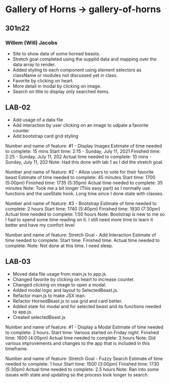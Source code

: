 # Gallery of Horns -> gallery-of-horns

## 301n22

### Willem (Will) Jacobs

- Site to show data of some horned beasts.
- Stretch goal completed using the supplid data and mapping over the data array to render.
- Added styling to each component using element selectors as className or modules not discussed yet in class.
- Favorite by clicking on heart.
- More detail in modal by clicking on image.
- Search on title to display only searched items.

## LAB-02

- Add usage of a data file
- Add interaction by user clicking on an image to udpate a favorite counter
- Add bootstrap card grid styling

Number and name of feature: #1 - Display Images
Estimate of time needed to complete: 15 mins
Start time: 2:15 - Sunday, July 11, 2021
Finished time: 2:25 - Sunday, July 11, 202
Actual time needed to complete: 10 mins - Sunday, July 11, 202
Note: Had this done with lab 1 as I did the stretch goal.

Number and name of feature: #2 - Allow users to vote for their favorite beast
Estimate of time needed to complete: 45 minutes
Start time: 1700 (5:00pm)
Finished time: 1735 (5:35pm)
Actual time needed to complete: 35 minutes
Note: Took me a bit longer (This easy part) as I normally use functions and the useState hook. Long time since I done state with classes.

Number and name of feature: #3 - Bootstrap
Estimate of time needed to complete: 2 hours
Start time: 1740 (5:40pm)
Finished time: 1930 (7:30pm)
Actual time needed to complete: 1:50 hours
Note: Bootstrap is new to me so I had to spend some time reading on it. I still need more time to learn it better and have my comfort level

Number and name of feature: Stretch Goal - Add Interaction
Estimate of time needed to complete:
Start time:
Finished time:
Actual time needed to complete:
Note: Not done at this time. I need sleep.

## LAB-03

- Moved data file usage from main.js to app.js.
- Changed favorite by clicking on heart to increase counter.
- Changed clicking on image to open a modal.
- Added modal logic and layout to SelectedBeast.js.
- Refactor main.js to make JSX lean.
- Refactor HornedBeast.js to use grid and card better.
- Added state for modal and for selected beast and its functions needed to app.js.
- Created selectedBeast.js

Number and name of feature: #1 - Display a Modal
Estimate of time needed to complete: 2 hours.
Start time: Various started on Friday night.
Finished time: 1600 (4:00pm)
Actual time needed to complete: 3 hours
Note: Did various improvements and changes to the app that is included in this timeframe.

Number and name of feature: Stretch Goal - Fuzzy Search
Estimate of time needed to complete: 1 hour
Start time: 1500 (3:00pm)
Finished time: 1730 (5:30pm)
Actual time needed to complete: 2.5 hours
Note: Ran into some issues with state and updating so the process took longer to search.
